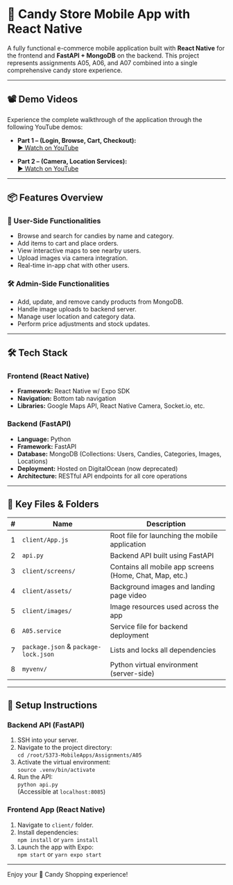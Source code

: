 # 🍭 Candy Store Mobile App with React Native

A fully functional e-commerce mobile application built with **React Native** for the frontend and **FastAPI + MongoDB** on the backend. This project represents assignments A05, A06, and A07 combined into a single comprehensive candy store experience.

---

## 📽️ Demo Videos

Experience the complete walkthrough of the application through the following YouTube demos:

- **Part 1 – (Login, Browse, Cart, Checkout):**  
  [▶ Watch on YouTube](https://youtu.be/KQhI1Y4Dh8Y)

- **Part 2 – (Camera, Location Services):**  
  [▶ Watch on YouTube](https://youtu.be/xEW-b5oX0NE)

---

## 📦 Features Overview

### 🎯 User-Side Functionalities
- Browse and search for candies by name and category.
- Add items to cart and place orders.
- View interactive maps to see nearby users.
- Upload images via camera integration.
- Real-time in-app chat with other users.

### 🛠️ Admin-Side Functionalities
- Add, update, and remove candy products from MongoDB.
- Handle image uploads to backend server.
- Manage user location and category data.
- Perform price adjustments and stock updates.

---

## 🛠️ Tech Stack

### Frontend (React Native)
- **Framework:** React Native w/ Expo SDK
- **Navigation:** Bottom tab navigation
- **Libraries:** Google Maps API, React Native Camera, Socket.io, etc.

### Backend (FastAPI)
- **Language:** Python
- **Framework:** FastAPI
- **Database:** MongoDB (Collections: Users, Candies, Categories, Images, Locations)
- **Deployment:** Hosted on DigitalOcean (now deprecated)
- **Architecture:** RESTful API endpoints for all core operations

---

## 📁 Key Files & Folders

| #  | Name                            | Description                                                |
|----|---------------------------------|------------------------------------------------------------|
| 1  | `client/App.js`                        | Root file for launching the mobile application             |
| 2  | `api.py`                        | Backend API built using FastAPI                            |
| 3  | `client/screens/`               | Contains all mobile app screens (Home, Chat, Map, etc.)    |
| 4  | `client/assets/`                | Background images and landing page video                   |
| 5  | `client/images/`                | Image resources used across the app                        |
| 6  | `A05.service`                   | Service file for backend deployment                        |
| 7  | `package.json` & `package-lock.json` | Lists and locks all dependencies                     |
| 8  | `myvenv/`                       | Python virtual environment (server-side)                   |

---

## 🚀 Setup Instructions

### Backend API (FastAPI)
1. SSH into your server.
2. Navigate to the project directory:  
   `cd /root/5373-MobileApps/Assignments/A05`
3. Activate the virtual environment:  
   `source .venv/bin/activate`
4. Run the API:  
   `python api.py`  
   (Accessible at `localhost:8085`)

### Frontend App (React Native)
1. Navigate to `client/` folder.
2. Install dependencies:  
   `npm install` or `yarn install`
3. Launch the app with Expo:  
   `npm start` or `yarn expo start`

---



Enjoy your 🍬 Candy Shopping experience!
